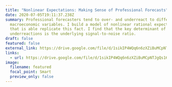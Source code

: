 ```yaml
---
title: "Nonlinear Expectations: Making Sense of Professional Forecasts"
date: 2020-07-05T19:11:37.238Z
summary: Professional forecasters tend to over- and underreact to different
  macroeconomic variables. I build a model of nonlinear rational expectations
  that is able replicate this fact. I find that the key determinant of over- and
  underreactions is the underlying signal-to-noise ratio.
draft: false
featured: false
external_link: https://drive.google.com/file/d/1sikIP4WQq6n6zXZiBuMCpNTJgQs16qIr/view?usp=sharing
links:
  - url: https://drive.google.com/file/d/1sikIP4WQq6n6zXZiBuMCpNTJgQs16qIr/view?usp=sharing
image:
  filename: featured
  focal_point: Smart
  preview_only: false
---
```

